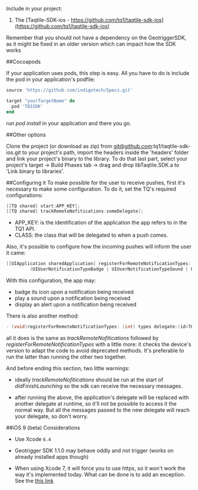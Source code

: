 Include in your project:

  1. The [Taqtile-SDK-ios - https://github.com/tq1/taqtile-sdk-ios](https://github.com/tq1/taqtile-sdk-ios)

Remember that you should not have a dependency on the GeotriggerSDK, as it might be fixed in an older version which can impact how the SDK works

##Cocoapods

If your application uses pods, this step is easy.
All you have to do is include the pod in your application's podfile:

```ruby
source 'https://github.com/indigotech/Specs.git'

target "yourTargetName" do
  pod 'TQ1SDK'
end
```
run *pod install* in your application and there you go.

##Other options

Clone the project (or download as zip) from git@github.com:tq1/taqtile-sdk-ios.git to your  project's path, import the headers inside the 'headers' folder and link your project's binary to the library.
To do that last part, select your project's target -> Build Phases tab -> drag and drop libTaqtile.SDK.a to 'Link binary to libraries'.

##Configuring it
To make possible for the user to receive pushes, first it's necessary to make some configuration. To do it, set the TQ's required configurations:

```objectivec
[[TQ shared] start:APP_KEY];
[[TQ shared] trackRemoteNofitications:someDelegate];
```

  - APP_KEY: is the identification of the application the app refers to in the TQ1 API.
  - CLASS: the class that will be delegated to when a push comes.

Also, it's possible to configure how the incoming pushes will inform the user it came:

```objectivec
[[UIApplication sharedApplication] registerForRemoteNotificationTypes:
         (UIUserNotificationTypeBadge | UIUserNotificationTypeSound | UIUserNotificationTypeAlert)];
```

With this configuration, the app may:
  - badge its icon upon a notification being received
  - play a sound upon a notification being received
  - display an alert upon a notification being received

There is also another method:

```objectivec
- (void)registerForRemoteNotificationTypes: (int) types delegate:(id<TQDelegate>)delegate;
```

all it does is the same as *trackRemoteNofitications* followed by *registerForRemoteNotificationTypes* with a little more: it checks the device's version to adapt the code to avoid deprecated methods. It's preferable to run the latter than running the other two together.

And before ending this section, two little warnings:

  - ideally *trackRemoteNofitications* should be run at the start of *didFinishLaunching* so the sdk can receive the necessary messages.

  - after running the above, the application's delegate will be replaced with another delegate at runtime, so it'll not be possible to access it the normal way. But all the messages passed to the new delegate will reach your delegate, so don't worry.

##iOS 9 (beta) Considerations

  - Use Xcode `6.4`

  - Geotrigger SDK 1.1.0 may behave oddly and not trigger (works on already installed apps though)

  - When using Xcode 7, it will force you to use https, so it won't work the way it's implemented today. What can be done is to add an exception. See the [this link](http://ste.vn/2015/06/10/configuring-app-transport-security-ios-9-osx-10-11/)
